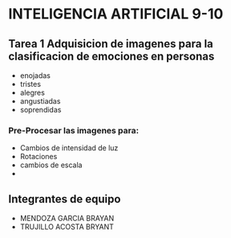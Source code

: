 <h1>INTELIGENCIA ARTIFICIAL 9-10</h1>

## Tarea 1 Adquisicion de imagenes para la clasificacion de emociones en personas
- enojadas
- tristes
- alegres
- angustiadas
- soprendidas


### Pre-Procesar las imagenes para:
- Cambios de intensidad de luz
- Rotaciones
- cambios de escala
- 
<h2>Integrantes de equipo</h2>
<ul>
<li>MENDOZA GARCIA BRAYAN</li>
<li>TRUJILLO ACOSTA BRYANT </li>
</ul>
